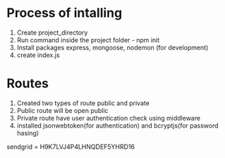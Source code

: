 # Process of intalling
1. Create project_directory
2. Run command inside the project folder - npm init
3. Install packages express, mongoose, nodemon (for development)
4. create index.js

# Routes
1. Created two types of route public and private
2. Public route will be open public
3. Private route have user authentication check using middleware
4. installed jsonwebtoken(for authentication) and bcryptjs(for password hasing)

sendgrid = H9K7LVJ4P4LHNQDEF5YHRD16